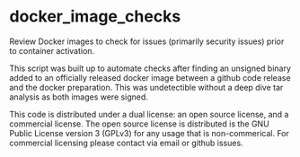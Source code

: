 # docker_image_checks
Review Docker images to check for issues (primarily security issues) prior to container activation. 

This script was built up to automate checks after finding an unsigned binary added to an officially released docker image between a github code release and the docker preparation. This was undetectible without a deep dive tar analysis as both images were signed. 

This code is distributed under a dual license: an open source license, and a commercial license. The open source license is distributed is the GNU Public License version 3 (GPLv3) for any usage that is non-commerical. For commercial licensing please contact via email or github issues. 

